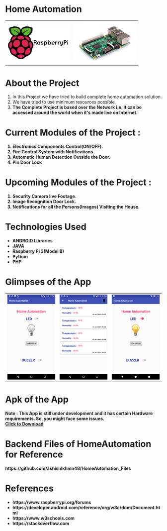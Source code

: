 # Home Automation
<table>
  <tr>
    <th> <img src = "images/raspberry-pi-logo.png" width = "200"> </th>
    <th> <img src = "images/pi.jpg" width = "200"> </th>
  </tr>
</table>

<h1>About the Project</h1>
<ol>
<li>In this Project we have tried to build complete home automation solution.</li>
<li>We have tried to use minimum resources possible.</li>
<li><b>The Complete Project is based  over the Network i.e. It can be accessed around the world when it's made live on Internet.</b</li>
</ol>

<h1>Current Modules of the Project : </h1>
<ol>
<li>Electronics Components Control(ON/OFF).</li>
<li>Fire Control System with Notifications.</li>
<li>Automatic Human Detection Outside the Door.</li>
<li>Pin Door Lock</li>
</ol>

<h1>Upcoming Modules of the Project : </h1>
<ol>
<li>Security Camera live Footage.</li>
<li>Image Recognition Door Lock.</li>
<li>Notifications for all the Persons(Images) Visiting the House.</li>
</ol>


<h1>Technologies Used</h1>
<ul>
<li>ANDROID Libraries</li>
<li>JAVA</li>
<li>Raspberry Pi 3(Model B)</li>
<li>Python</li>
<li>PHP</li>
</ul>

<h1>Glimpses of the App</h1>
<table> 
  <tr>
    <th> <img src = "images/1.png" width = "200"> </th>
    <th> <img src = "images/2.png" width = "200"> </th>
    <th> <img src = "images/3.png" width = "200"> </th>
  </tr>
</table>

<h1>Apk of the App</h1>
<b>Note : </b> This App is still under development and it has certain Hardware requirements. So, you might face some issues.
<br>
<a href = "https://raw.githubusercontent.com/ashishlkhmn48/HomeAutomation/master/images/ha.apk">Click to Download</a>

<h1>Backend Files of HomeAutomation for Reference</h1>
https://github.com/ashishlkhmn48/HomeAutomation_Files

<h1>References</h1>
  <ul>
  <li>https://www.raspberrypi.org/forums</li>
  <li>https://developer.android.com/reference/org/w3c/dom/Document.html</li>
  <li>https://www.w3schools.com</li>
  <li>https://stackoverflow.com</li>
</ul>
